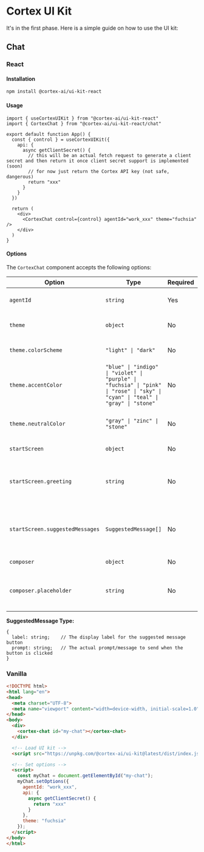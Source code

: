 # Cortex UI Kit

It's in the first phase. Here is a simple guide on how to use the UI kit:

## Chat

### React

#### Installation

```sh
npm install @cortex-ai/ui-kit-react
```

#### Usage

```tsx
import { useCortexUIKit } from "@cortex-ai/ui-kit-react"
import { CortexChat } from "@cortex-ai/ui-kit-react/chat"

export default function App() {
  const { control } = useCortexUIKit({
    api: {
      async getClientSecret() {
        // this will be an actual fetch request to generate a client secret and then return it once client secret support is implemented (soon)
        // for now just return the Cortex API key (not safe, dangerous)
        return "xxx"
      }
    }
  })

  return (
    <div>
      <CortexChat control={control} agentId="work_xxx" theme="fuchsia" />
    </div>
  )
}
```

#### Options

The `CortexChat` component accepts the following options:

| Option | Type | Required | Default | Description |
|--------|------|----------|---------|-------------|
| `agentId` | `string` | Yes | - | The agent ID to use for the chat |
| `theme` | `object` | No | - | Theme customization options |
| `theme.colorScheme` | `"light" \| "dark"` | No | `"light"` | Color scheme for the chat interface |
| `theme.accentColor` | `"blue" \| "indigo" \| "violet" \| "purple" \| "fuchsia" \| "pink" \| "rose" \| "sky" \| "cyan" \| "teal" \| "gray" \| "stone"` | No | `"blue"` | Primary accent color for the chat interface |
| `theme.neutralColor` | `"gray" \| "zinc" \| "stone"` | No | `"zinc"` | Neutral color scheme for secondary UI elements |
| `startScreen` | `object` | No | - | Start screen configuration |
| `startScreen.greeting` | `string` | No | - | Initial greeting message shown when the chat starts |
| `startScreen.suggestedMessages` | `SuggestedMessage[]` | No | - | Array of suggested messages to display as quick action buttons |
| `composer` | `object` | No | - | Composer configuration |
| `composer.placeholder` | `string` | No | `"Type a message..."` | Custom placeholder text for the message input |

**SuggestedMessage Type:**
```tsx
{
  label: string;    // The display label for the suggested message button
  prompt: string;   // The actual prompt/message to send when the button is clicked
}
```

### Vanilla

```html
<!DOCTYPE html>
<html lang="en">
<head>
  <meta charset="UTF-8">
  <meta name="viewport" content="width=device-width, initial-scale=1.0">
</head>
<body>
  <div>
    <cortex-chat id="my-chat"></cortex-chat>
  </div>

  <!-- Load UI kit -->
  <script src="https://unpkg.com/@cortex-ai/ui-kit@latest/dist/index.js"></script>

  <!-- Set options -->
  <script>
    const myChat = document.getElementById("my-chat");
    myChat.setOptions({
      agentId: "work_xxx",
      api: {
        async getClientSecret() {
          return "xxx"
        }
      },
      theme: "fuchsia"
    });
  </script>
</body>
</html>
```
